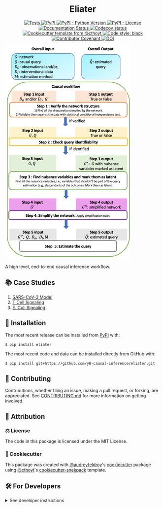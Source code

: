 <!--
<p align="center">
  <img src="https://github.com/y0-causal-inference/eliater/raw/main/docs/source/logo.png" height="150">
</p>
-->

<h1 align="center">
  Eliater
</h1>

<p align="center">
    <a href="https://github.com/y0-causal-inference/eliater/actions/workflows/tests.yml">
        <img alt="Tests" src="https://github.com/y0-causal-inference/eliater/workflows/Tests/badge.svg" />
    </a>
    <a href="https://pypi.org/project/eliater">
        <img alt="PyPI" src="https://img.shields.io/pypi/v/eliater" />
    </a>
    <a href="https://pypi.org/project/eliater">
        <img alt="PyPI - Python Version" src="https://img.shields.io/pypi/pyversions/eliater" />
    </a>
    <a href="https://github.com/y0-causal-inference/eliater/blob/main/LICENSE">
        <img alt="PyPI - License" src="https://img.shields.io/pypi/l/eliater" />
    </a>
    <a href='https://eliater.readthedocs.io/en/latest/?badge=latest'>
        <img src='https://readthedocs.org/projects/eliater/badge/?version=latest' alt='Documentation Status' />
    </a>
    <a href="https://codecov.io/gh/y0-causal-inference/eliater/branch/main">
        <img src="https://codecov.io/gh/y0-causal-inference/eliater/branch/main/graph/badge.svg" alt="Codecov status" />
    </a>  
    <a href="https://github.com/cthoyt/cookiecutter-python-package">
        <img alt="Cookiecutter template from @cthoyt" src="https://img.shields.io/badge/Cookiecutter-snekpack-blue" /> 
    </a>
    <a href='https://github.com/psf/black'>
        <img src='https://img.shields.io/badge/code%20style-black-000000.svg' alt='Code style: black' />
    </a>
    <a href="https://github.com/y0-causal-inference/eliater/blob/main/.github/CODE_OF_CONDUCT.md">
        <img src="https://img.shields.io/badge/Contributor%20Covenant-2.1-4baaaa.svg" alt="Contributor Covenant"/>
    </a>
    <a href="https://zenodo.org/doi/10.5281/zenodo.10570986">
        <img src="https://zenodo.org/badge/672581159.svg" alt="DOI">
    </a>
</p>

<img src="docs/source/img/overview.png" />

A high level, end-to-end causal inference workflow.

## 📚 Case Studies

1. [SARS-CoV-2 Model](notebooks/Case_study1_The_Sars_cov2_model.ipynb)
2. [T Cell Signaling](notebooks/Case_study2_The_Tsignaling_pathway.ipynb)
3. [E. Coli Signaling](notebooks/Case_study3_The_EColi.ipynb)

## 🚀 Installation

The most recent release can be installed from
[PyPI](https://pypi.org/project/eliater/) with:

```shell
$ pip install eliater
```

The most recent code and data can be installed directly from GitHub with:

```bash
$ pip install git+https://github.com/y0-causal-inference/eliater.git
```

## 👐 Contributing

Contributions, whether filing an issue, making a pull request, or forking, are appreciated. See
[CONTRIBUTING.md](https://github.com/y0-causal-inference/eliater/blob/master/.github/CONTRIBUTING.md) for more information on getting involved.

## 👋 Attribution

### ⚖️ License

The code in this package is licensed under the MIT License.

<!--
### 📖 Citation

Citation goes here!
-->

<!--
### 🎁 Support

This project has been supported by the following organizations (in alphabetical order):

- [Harvard Program in Therapeutic Science - Laboratory of Systems Pharmacology](https://hits.harvard.edu/the-program/laboratory-of-systems-pharmacology/)

-->

<!--
### 💰 Funding

This project has been supported by the following grants:

| Funding Body                                             | Program                                                                                                                       | Grant           |
|----------------------------------------------------------|-------------------------------------------------------------------------------------------------------------------------------|-----------------|
| DARPA                                                    | [Automating Scientific Knowledge Extraction (ASKE)](https://www.darpa.mil/program/automating-scientific-knowledge-extraction) | HR00111990009   |
-->

### 🍪 Cookiecutter

This package was created with [@audreyfeldroy](https://github.com/audreyfeldroy)'s
[cookiecutter](https://github.com/cookiecutter/cookiecutter) package using [@cthoyt](https://github.com/cthoyt)'s
[cookiecutter-snekpack](https://github.com/cthoyt/cookiecutter-snekpack) template.

## 🛠️ For Developers

<details>
  <summary>See developer instructions</summary>

The final section of the README is for if you want to get involved by making a code contribution.

### Development Installation

To install in development mode, use the following:

```bash
$ git clone git+https://github.com/y0-causal-inference/eliater.git
$ cd eliater
$ pip install -e .
```

### 🥼 Testing

After cloning the repository and installing `tox` with `pip install tox`, the unit tests in the `tests/` folder can be
run reproducibly with:

```shell
$ tox
```

Additionally, these tests are automatically re-run with each commit in a [GitHub Action](https://github.com/y0-causal-inference/eliater/actions?query=workflow%3ATests).

### 📖 Building the Documentation

The documentation can be built locally using the following:

```shell
$ git clone git+https://github.com/y0-causal-inference/eliater.git
$ cd eliater
$ tox -e docs
$ open docs/build/html/index.html
``` 

The documentation automatically installs the package as well as the `docs`
extra specified in the [`setup.cfg`](setup.cfg). `sphinx` plugins
like `texext` can be added there. Additionally, they need to be added to the
`extensions` list in [`docs/source/conf.py`](docs/source/conf.py).

### 📦 Making a Release

After installing the package in development mode and installing
`tox` with `pip install tox`, the commands for making a new release are contained within the `finish` environment
in `tox.ini`. Run the following from the shell:

```shell
$ tox -e finish
```

This script does the following:

1. Uses [Bump2Version](https://github.com/c4urself/bump2version) to switch the version number in the `setup.cfg`,
   `src/eliater/version.py`, and [`docs/source/conf.py`](docs/source/conf.py) to not have the `-dev` suffix
2. Packages the code in both a tar archive and a wheel using [`build`](https://github.com/pypa/build)
3. Uploads to PyPI using [`twine`](https://github.com/pypa/twine). Be sure to have a `.pypirc` file configured to avoid the need for manual input at this
   step
4. Push to GitHub. You'll need to make a release going with the commit where the version was bumped.
5. Bump the version to the next patch. If you made big changes and want to bump the version by minor, you can
   use `tox -e bumpversion -- minor` after.
</details>
